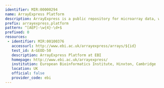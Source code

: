 ```yaml
---
identifier: MIR:00000294
name: ArrayExpress Platform
description: ArrayExpress is a public repository for microarray data, which is aimed at storing MIAME-compliant data in accordance with Microarray Gene Expression Data (MGED) recommendations.This collection references the specific platforms used in the generation of experimental results.
prefix: arrayexpress.platform
pattern: ^[AEP]-\w{4}-\d+$
prefixed: 0
resources:
 - identifier: MIR:00100376
   accessurl: http://www.ebi.ac.uk/arrayexpress/arrays/${id}
   test_id: A-GEOD-50
   description: ArrayExpress Platform at EBI
   homepage: http://www.ebi.ac.uk/arrayexpress/
   institution: European Bioinformatics Institute, Hinxton, Cambridge
   location: UK
   official: false
   provider_code: ebi
---
```

